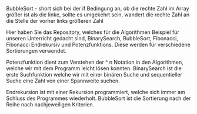 
BubbleSort - short sich bei der if Bedingung an, ob die rechte Zahl im Array größer ist als die linke, sollte es umgekehrt sein, wandert die rechte Zahl an die Stelle der vorher links größeren Zahl

Hier haben Sie das Repository, welches für die Algorithmen Beispiel für unseren Unterricht gedacht sind, BinarySearch, BubbleSort, Fibonacci, Fibonacci Endrekursiv und Potenzfunktions. Diese werden für verschiedene Sortierungen verwendet.

Potenzfunktion dient zum Verstehen der ^ n Notation in den Algorithmen, welche wir mit dem Programm leicht lösen konnten. BinarySearch ist die erste Suchfunktion welche wir mit einer binären Suche und sequentieller Suche eine Zahl von einer Spannweite suchen.

Endrekursion ist mit einer Rekursion programmiert, welche sich immer am Schluss des Programmes wiederholt. BubbleSort ist die Sortierung nach der Reihe nach nachjeweiligen Kriterien.
